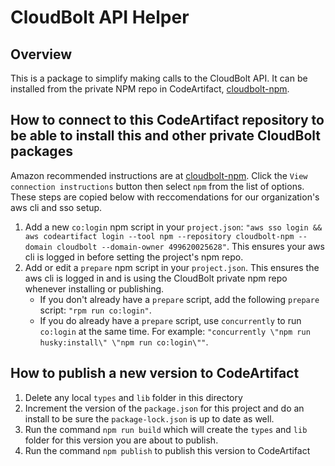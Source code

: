 # CloudBolt API Helper

## Overview

This is a package to simplify making calls to the CloudBolt API. It can be installed from the private NPM repo in CodeArtifact, [cloudbolt-npm](https://console.aws.amazon.com/codesuite/codeartifact/d/499620025628/cloudbolt/r/cloudbolt-npm?region=us-east-1).

## How to connect to this CodeArtifact repository to be able to install this and other private CloudBolt packages

Amazon recommended instructions are at [cloudbolt-npm](https://console.aws.amazon.com/codesuite/codeartifact/d/499620025628/cloudbolt/r/cloudbolt-npm?region=us-east-1). Click the `View connection instructions` button then select `npm` from the list of options. These steps are copied below with reccomendations for our organization's aws cli and sso setup.

1. Add a new `co:login` npm script in your `project.json`: `"aws sso login && aws codeartifact login --tool npm --repository cloudbolt-npm --domain cloudbolt --domain-owner 499620025628"`. This ensures your aws cli is logged in before setting the project's npm repo.
1. Add or edit a `prepare` npm script in your `project.json`. This ensures the aws cli is logged in and is using the CloudBolt private npm repo whenever installing or publishing.
    - If you don't already have a `prepare` script, add the following `prepare` script: `"rpm run co:login"`.
    - If you do already have a `prepare` script, use `concurrently` to run `co:login` at the same time. For example: `"concurrently \"npm run husky:install\" \"npm run co:login\""`.

## How to publish a new version to CodeArtifact

1. Delete any local `types` and `lib` folder in this directory
1. Increment the version of the `package.json` for this project and do an install to be sure the `package-lock.json` is up to date as well.
1. Run the command `npm run build` which will create the `types` and `lib` folder for this version you are about to publish.
1. Run the command `npm publish` to publish this version to CodeArtifact
